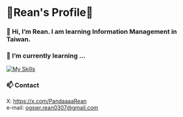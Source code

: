 # 🐼Rean's Profile🐼
### 👋 Hi, I’m Rean. I am learning Information Management in Taiwan.

### 🌱 I’m currently learning ...
[![My Skills](https://skillicons.dev/icons?i=py,django,cs,dotnet,ts&perline=10)](https://skillicons.dev)

### 📫 Contact
X: https://x.com/PandaaaaRean  
e-mail: ogswr.rean0307@gmail.com
